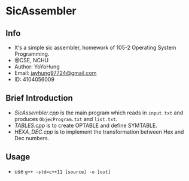 # SicAssembler

## Info

* It's a simple sic assembler, homework of 105-2 Operating System Programming.
*	@CSE, NCHU
* Author: YoYoHung
* Email: jayhung97724@gmail.com
* ID: 4104056009 

## Brief Introduction

* *SicAssembler.cpp* is the main program which reads in `input.txt` and produces `ObjecProgram.txt` and `list.txt`.
*	*TABLES.cpp* is to create OPTABLE and define SYMTABLE.
* *HEXA_DEC.cpp* is to implement the transformation between Hex and Dec numbers.

## Usage

* use `g++ -std=c++11 [source] -o [out]` 